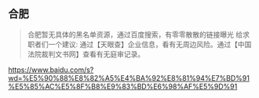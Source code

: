 ## 合肥
> 合肥暂无具体的黑名单资源，通过百度搜索，有零零散散的链接曝光
> 给求职者们一个建议: 通过【天眼查】企业信息，看有无周边风险。通过【中国法院裁判文书网】查看有无庭审记录。

https://www.baidu.com/s?wd=%E5%90%88%E8%82%A5%E4%BA%92%E8%81%94%E7%BD%91%E5%85%AC%E5%8F%B8%E9%83%BD%E6%98%AF%E5%9D%91
